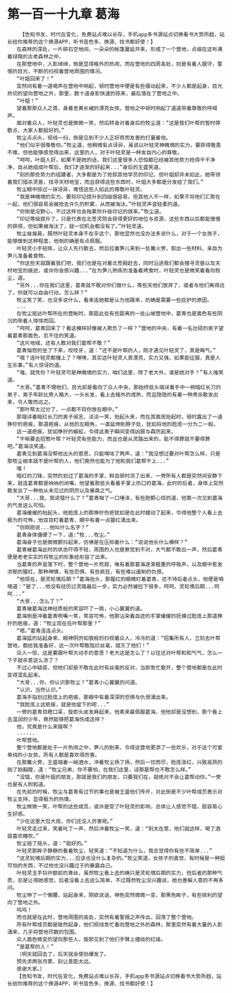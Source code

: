 # 第一百一十九章 葛海
        【告知书友，时代在变化，免费站点难以长存，手机app多书源站点切换看书大势所趋，站长给你推荐的这个换源APP，听书音色多、换源、找书都好使！】
       在森林的深处，一片碎石空地间，一朵朵的帐篷蔓延开来，形成了一个营地，点缀在这布满着绿荫的古老森林之中。
       在那营地中，人影绰绰，倒是显得格外的热闹，而在营地的四周高处，则是有着人据守，警惕的目光，不断的扫视着营地周围的情况。
       “叶姐回来了！”
       突然间有着一道喝声在营地中响起，顿时营地中便是有些骚动起来，不少人都是起身，目光热切的望向营地之外，那里，数十道身影快速的掠来，最后落在了营地之中。
       “叶姐！”
       望着那那众人之首，身着杏黄长裙的漂亮女孩，营地之中顿时响起了道道带着尊敬的呼喊声。
       面对着众人，叶轻灵也是微微一笑，然后转身对着身后的牧尘道：“这是我们叶帮的暂时停歇点，大家人都挺好的。”
       牧尘点点头，视线一扫，倒是见到不少人正好奇而友善的打量着他。
       “他们似乎很尊敬你。”牧尘道，他稍微有点讶异，虽说以叶轻灵神魄境的实力，要获得敬畏不难，但他能够感觉得出来，这里的人，对于叶轻灵是一种发自内心的尊敬。
       “呵呵，叶姐人好，如果不是她的话，我们这里很多人恐怕都已经被其他势力抢得干干净净，自从她组成叶帮后，我们才逐渐的好起来...”身后的王盛笑道。
       “别的那些势力的组建者，大多都是为了抢掠其他学员的印记，但叶姐却并未如此，她带领着我们猎杀灵兽，找寻天材地宝，而且获得这些东西时，叶姐大多都是分发给了我们。”
       牧尘眼中掠过一抹讶异，难怪这些人如此的尊敬叶轻灵。
       “我是神魄境的实力，要将印记提升到四级很容易，但其他人不一样，如果不将他们汇聚在一起，他们很容易会被抢去许久的积累，从而被淘汰。”叶轻灵声音轻柔的道。
       “你倒是没野心，不过这样也会拖累你升级印记的效率。”牧尘道。
       “印记等级提升了，只是代表在北苍灵院会获得更好的地位与资源，这些东西以后都能慢慢的获得，但如果被淘汰了，就一切机会都没有了。”叶轻灵道。
       牧尘耸耸肩，既然叶轻灵本身不在乎这个，那他显然也没办法多说什么，对于一个女孩子，能够做到这种程度，他倒的确是有点佩服。
       叶轻灵小手轻挥，让众人先行散去，然后拉着笋儿来到一处篝火旁，取出一些材料，亲自为笋儿准备着食物。
       “你这些天就跟着我们吧，我们也是在对着北苍殿赶去，同时沿途我们都会搜寻灵兽以及天材地宝的痕迹，或许你会感兴趣...”在为笋儿熟练的准备着烤食时，叶轻灵也是微笑着看向牧尘，道。
       “另外...你在我们这里，葛青就不敢对你们做什么，等些天他们放弃了，或者与他们离得远了，你就可以自由行动，怎么样？”
       牧尘笑了笑，也没多说什么，看来连她都是认为他跟来，的确是需要一些庇护的原因。
       ...
       在牧尘抵达叶帮所在的营帐时，那距此处有些距离的一处山坡营地中，葛青也是面色有些阴沉的带着人悻悻而回。
       “呵呵，葛青回来了？看这模样好像被人欺负了一样？”营地的中央，有着一名壮硕的男子望着葛青那面色，忍不住的笑道。
       “这片地域，还有人敢对我们葛帮不敬？”
       葛青恼怒的坐了下来，咬咬牙，道：“还不是叶帮的人，刚才遇见叶轻灵了，真是晦气。”
       “哦？连叶轻灵都撞上了？嘿嘿，其实这叶轻灵人真漂亮，实力又强，如果能征服，真是人生乐事。”有人惊讶的道。
       “嗤，就凭你？叶轻灵可是神魄境的实力，咱们这里，除了老大外，谁是她对手？”有人嗤笑道。
       “大哥。”葛青不理他们，目光却是看向了众人中央，那始终低头端详着手中一柄暗红长刀的男子，男子年龄比旁人略大，一头长发，看上去格外的成熟，而且隐隐的有着一种肃杀散发出来，令人敬而远之。
       “那叶帮太过分了，一点都不将你放在眼中。”
       那端详着暗红长刀的男子闻言，淡淡一笑，抬起头来，而在其面庞抬起时，顿时露出了一道狰狞的疤痕，那道疤痕，从他的左眼角，一直延伸到脖子处，犹如将他的脸庞一分为二一般。
       这一道疤痕，犹如狰狞的蜈蚣，令得这男子瞬间变得凶狠与森厉起来。
       “干嘛要去招惹叶帮？叶轻灵有些能力，而且也是从灵路出来的，能不得罪就不要得罪吧。”葛海淡笑道。
       葛青见到葛海没帮他出头的意思，只能嘀咕了两声，道：“我没想过要对叶帮怎么样，只是那牧尘根本就不是叶帮的人，他们竟然也能为了他和我们葛帮干上...”
       嗤！
       暗红的刀锋，突然的划过了葛海的手掌，鲜血顿时流了出来，一旁所有人都是突然间安静下来，就连葛青都是呐呐的闭嘴，他望着那低头看着手掌上伤口的葛海，此时的后者，身体上突然散发出了一种他从未见过的阴厉以及暴戾之气。
       “大哥...我，我说错什么了？”葛青咽了一口唾沫，有些胆颤心惊的道，他第一次见到葛海的气息这么可怕。
       葛海缓缓的抬起头，他脸庞上的那狰狞伤疤犹如是在此时蠕动了起来，令得他整个人看上去极为的可怖，他双目盯着葛青，眼中有着一点猩红涌出来。
       “你刚刚说...他叫什么名字？”
       葛青身体僵硬了一下，道:“牧...牧尘。”
       葛海身子也是微微颤抖起来，仿佛是在压抑着什么：“说说他长什么模样？”
       葛青被葛海此时的状态吓得不轻，周围的人也是察觉到不对，大气都不敢出一声，然后葛青便是老老实实的将牧尘的形象给形容了出来。
       当葛青的声音落下时，整个营地一片死寂，唯有着那葛海逐渐粗重的呼吸声，以及眼中愈发浓郁的猩红，那种神情，有些恐惧，有些疯狂，有些难以遏制的仇恨。
       “他现在，是灵轮境后期？”葛海抬头，那猩红的眼睛盯着葛青，还不待后者点头，他便是喃喃道：“是了...他没有经历过灵路最后一步，实力必然被拉下很多，呵呵，灵轮境后期...呵呵...”
       “大哥...怎么了？”
       葛青被葛海这神经质般的笑容吓了一跳，小心翼翼的道。
       葛海倒是冲着葛青咧嘴一笑，笑容可怖，他那沾染着血迹的手掌缓缓的抚摸过脸庞上那道狰狞的疤痕，道：“牧尘现在在叶帮那里？”
       “嗯。”葛青连连点头。
       葛海猛的站起身来，眼神阴厉如狼般的扫视着众人，冷冷的道：“招集所有人，立刻去叶帮营地，都给我准备好，这一次叶帮敢阻拦丝毫，就灭了他们！”
       众人一惊，这是要跟叶帮大动手的意思？老大这是怎么了？以往还对叶帮和和气气，怎么一下子就杀意这么浓了？
       不过心中疑惑，但他们却是不敢在此时有丝毫的反对，当即急忙散开，整个营地都是在此时变得混乱起来。
       “大哥...你，你认识那牧尘？”葛青小心翼翼的问道。
       “认识，当然认识。”
       葛海手指划过脸庞上的疤痕，那眼中有着深深的恐惧与仇恨涌出来。
       “我脸庞上这疤痕，就是他留下的呢...”
       一旁的葛青目瞪口呆，旋即头皮发麻起来，他素来最佩服葛海，但他却是没想到，那个看上去温润的少年，竟然能够把葛海伤成这样？
       他，究竟是什么来路啊？
       ......
       叶帮营地。
       整个营地都是处于一片热闹之中，笋儿的到来，令得这营地更添了一些欢乐，对于这个可爱单纯的小女孩，所有人都是喜欢得厉害。
       在那篝火旁，王盛端着一碗酒水，冲着牧尘扬了扬，然后一饮而尽，脸庞涨红，兴致高昂的拍了拍胸膛，道：“牧尘兄弟，你不要怕，在我们这里，谅那葛帮也不敢怎么样。”
       “没错，你是叶姐的朋友，那就是我们的朋友，只要我们在，就绝对不会让葛帮动你。”一旁也是有人附和道。
       在先前的时候，牧尘与葛青有过节的事也是被王盛他们传开，对此倒是不少叶帮成员表示对牧尘支持，显得极为的热情。
       牧尘微微一笑，叶帮的这些成员，或许是受了叶轻灵的影响，总体让人感觉不错，挺容易心生好感。
       “少在这里大包大揽，你们还没人厉害呢。”
       叶轻灵走过来，笑着叱了一声，然后冲着牧尘一笑，道：“别太在意，他们就这样，喝了酒就喜欢瞎吹。”
       牧尘摇了摇头，道：“挺好的。”
       叶轻灵那眸子静静的看着牧尘，轻笑道：“不知道为什么，我总觉得你有些不简单...”
       “这灵轮境后期的实力...应该也没什么复杂的。”牧尘笑道，女孩子的直觉，有时候是一种挺可怕的东西，不过他也没兴趣过于的暴露自己。
       叶轻灵玉手锊开额前的青丝，虽然牧尘看上去的确只是灵轮境后期的实力，但后者的那种气质，总是让得她感觉，后者没看上去这么简单，不过既然牧尘没兴趣说，她也善解人意的不再多问。
       牧尘伸了一个懒腰，站起身来，刚欲说话，神色突然微微一变，那黑色眸子，有些锐利的望向了营地之外。
       呜呜！
       而也就是在此时，营地周围的高处，突然有着警报之声传出，回荡了整个营地。
       所有叶帮成员都是陡然起身，他们视线急忙看向营地之外的森林，那里突然有着大量的人影涌来，几乎将营地尽数的包围。
       众人面色微变的望向那些人，旋即见到了他们手臂上缠绕的红绫。
       “是葛帮的人！”
       （明天就回去了，后天就会使劲爆发了。
       预先求两张月票，别让差距太远。
       感谢大家。）
       【告知书友，时代在变化，免费站点难以长存，手机app多书源站点切换看书大势所趋，站长给你推荐的这个换源APP，听书音色多、换源、找书都好使！】